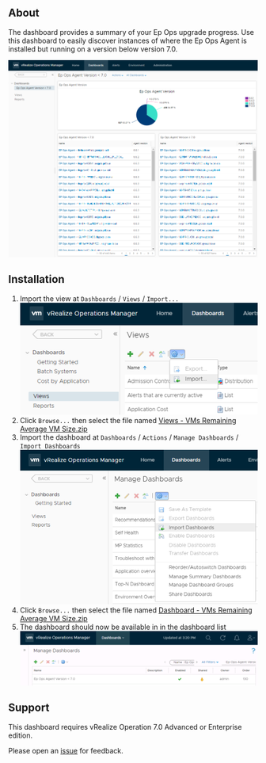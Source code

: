 <h2>About</h2>

<p>The dashboard provides a summary of your Ep Ops upgrade progress. Use this dashboard to easily discover instances of where the Ep Ops Agent is installed but running on a version below version 7.0.</p>
<a href="https://github.com/GaryFlynn/vrops-dashboards-epops-agent-version-7.0/raw/master/Sample_Dashboard.png" target="_blank"><img alt="Dashboard List" src="https://github.com/GaryFlynn/vrops-dashboards-epops-agent-version-7.0/raw/master/Sample_Dashboard.png" /></a>

<h2>Installation</h2>

<ol>
	<li>Import the view at <code>Dashboards</code> / <code>Views</code> / <code>Import...</code><br />
	<a href="https://github.com/GaryFlynn/vrops-dashboards-epops-agent-version-7.0/raw/master/Import_View.png" target="_blank"><img alt="Import View" src="https://github.com/GaryFlynn/vrops-dashboards-epops-agent-version-7.0/raw/master/Import_View.png" /></a></li>
	<li>Click <code>Browse...</code> then select the file named <a href="https://github.com/GaryFlynn/vrops-dashboards-epops-agent-version-7.0/raw/master/Views%20-%20Ep%20Ops%20Agent%20Version%207.0.zip" target="_blank">Views - VMs Remaining Average VM Size.zip</a></li>
	<li>Import the dashboard at <code>Dashboards</code> / <code>Actions</code> / <code>Manage Dashboards</code> / <code>Import Dashboards</code><br />
	<a href="https://github.com/GaryFlynn/vrops-dashboards-epops-agent-version-7.0/raw/master/Import_Dashboard.png" target="_blank"><img alt="Import Dashboard" src="https://github.com/GaryFlynn/vrops-dashboards-epops-agent-version-7.0/raw/master/Import_Dashboard.png" /></a></li>
	<li>Click <code>Browse...</code> then select the file named <a href="https://github.com/GaryFlynn/vrops-dashboards-epops-agent-version-7.0/raw/master/Dashboard%20-%20Ep%20Ops%20Agent%20Version%207.0.zip" target="_blank">Dashboard - VMs Remaining Average VM Size.zip</a></li>
	<li>The dashboard should now be available in in the dashboard list<br />
	<a href="https://github.com/GaryFlynn/vrops-dashboards-epops-agent-version-7.0/raw/master/Manage_Dashboards.PNG" target="_blank"><img alt="Dashboard List" src="https://github.com/GaryFlynn/vrops-dashboards-epops-agent-version-7.0/raw/master/Manage_Dashboards.PNG" /></a></li>
</ol>

<h2>Support</h2>

<p>This dashboard requires vRealize Operation 7.0 Advanced or Enterprise edition.</p>

<p>Please open an <a href="https://github.com/GaryFlynn/vrops-dashboards-epops-agent-version-7.0/issues" target="_blank">issue</a> for feedback.</p>